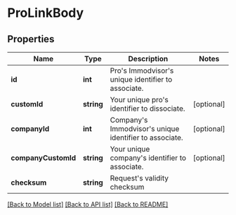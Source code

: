 # ProLinkBody

## Properties
Name | Type | Description | Notes
------------ | ------------- | ------------- | -------------
**id** | **int** | Pro&#x27;s Immodvisor&#x27;s unique identifier to associate. | 
**customId** | **string** | Your unique pro&#x27;s identifier to dissociate. | [optional] 
**companyId** | **int** | Company&#x27;s Immodvisor&#x27;s unique identifier to associate. | [optional] 
**companyCustomId** | **string** | Your unique company&#x27;s identifier to associate. | [optional] 
**checksum** | **string** | Request&#x27;s validity checksum | 

[[Back to Model list]](../../README.md#documentation-for-models) [[Back to API list]](../../README.md#documentation-for-api-endpoints) [[Back to README]](../../README.md)

